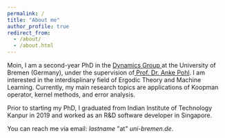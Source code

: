 ```yaml
---
permalink: /
title: "About me"
author_profile: true
redirect_from: 
  - /about/
  - /about.html
---
```


Moin, I am a second-year PhD in the <a href= "https://www.uni-bremen.de/dynamical-systems"> Dynamics Group </a> at the University of Bremen (Germany), under the supervision of<a href= "https://user.math.uni-bremen.de/apohl/"> Prof. Dr. Anke Pohl</a>. I am interested in the interdisplinary field of Ergodic Theory and Machine Learning. Currently, my main research topics are applications of Koopman operator, kernel methods, and error analysis. 

Prior to starting my PhD, I graduated from Indian Institute of Technology Kanpur in 2019 and worked as an R&D software developer in Singapore. 

You can reach me via email: *lastname* "at" *uni-bremen.de*.
